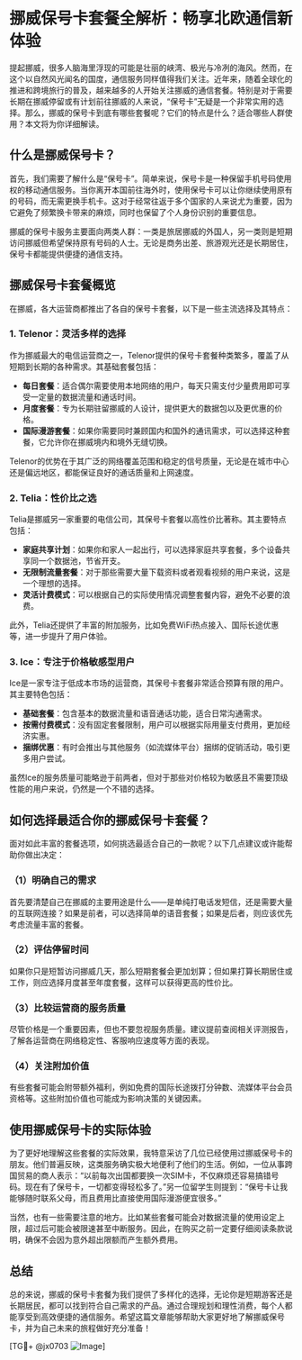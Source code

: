 # 挪威保号卡套餐全解析：畅享北欧通信新体验

提起挪威，很多人脑海里浮现的可能是壮丽的峡湾、极光与冷冽的海风。然而，在这个以自然风光闻名的国度，通信服务同样值得我们关注。近年来，随着全球化的推进和跨境旅行的普及，越来越多的人开始关注挪威的通信套餐。特别是对于需要长期在挪威停留或有计划前往挪威的人来说，“保号卡”无疑是一个非常实用的选择。那么，挪威的保号卡到底有哪些套餐呢？它们的特点是什么？适合哪些人群使用？本文将为你详细解读。

## 什么是挪威保号卡？

首先，我们需要了解什么是“保号卡”。简单来说，保号卡是一种保留手机号码使用权的移动通信服务。当你离开本国前往海外时，使用保号卡可以让你继续使用原有的号码，而无需更换手机卡。这对于经常往返于多个国家的人来说尤为重要，因为它避免了频繁换卡带来的麻烦，同时也保留了个人身份识别的重要信息。

挪威的保号卡服务主要面向两类人群：一类是旅居挪威的外国人，另一类则是短期访问挪威但希望保持原有号码的人士。无论是商务出差、旅游观光还是长期居住，保号卡都能提供便捷的通信支持。

## 挪威保号卡套餐概览

在挪威，各大运营商都推出了各自的保号卡套餐，以下是一些主流选择及其特点：

### 1. **Telenor：灵活多样的选择**
作为挪威最大的电信运营商之一，Telenor提供的保号卡套餐种类繁多，覆盖了从短期到长期的各种需求。其基础套餐包括：
- **每日套餐**：适合偶尔需要使用本地网络的用户，每天只需支付少量费用即可享受一定量的数据流量和通话时间。
- **月度套餐**：专为长期驻留挪威的人设计，提供更大的数据包以及更优惠的价格。
- **国际漫游套餐**：如果你需要同时兼顾国内和国外的通讯需求，可以选择这种套餐，它允许你在挪威境内和境外无缝切换。

Telenor的优势在于其广泛的网络覆盖范围和稳定的信号质量，无论是在城市中心还是偏远地区，都能保证良好的通话质量和上网速度。

### 2. **Telia：性价比之选**
Telia是挪威另一家重要的电信公司，其保号卡套餐以高性价比著称。其主要特点包括：
- **家庭共享计划**：如果你和家人一起出行，可以选择家庭共享套餐，多个设备共享同一个数据池，节省开支。
- **无限制流量套餐**：对于那些需要大量下载资料或者观看视频的用户来说，这是一个理想的选择。
- **灵活计费模式**：可以根据自己的实际使用情况调整套餐内容，避免不必要的浪费。

此外，Telia还提供了丰富的附加服务，比如免费WiFi热点接入、国际长途优惠等，进一步提升了用户体验。

### 3. **Ice：专注于价格敏感型用户**
Ice是一家专注于低成本市场的运营商，其保号卡套餐非常适合预算有限的用户。其主要特色包括：
- **基础套餐**：包含基本的数据流量和语音通话功能，适合日常沟通需求。
- **按需付费模式**：没有固定套餐限制，用户可以根据实际用量支付费用，更加经济实惠。
- **捆绑优惠**：有时会推出与其他服务（如流媒体平台）捆绑的促销活动，吸引更多用户尝试。

虽然Ice的服务质量可能略逊于前两者，但对于那些对价格较为敏感且不需要顶级性能的用户来说，仍然是一个不错的选择。

## 如何选择最适合你的挪威保号卡套餐？

面对如此丰富的套餐选项，如何挑选最适合自己的一款呢？以下几点建议或许能帮助你做出决定：

### （1）明确自己的需求
首先要清楚自己在挪威的主要用途是什么——是单纯打电话发短信，还是需要大量的互联网连接？如果是前者，可以选择简单的语音套餐；如果是后者，则应该优先考虑流量丰富的套餐。

### （2）评估停留时间
如果你只是短暂访问挪威几天，那么短期套餐会更加划算；但如果打算长期居住或工作，则应选择月度甚至年度套餐，这样可以获得更高的性价比。

### （3）比较运营商的服务质量
尽管价格是一个重要因素，但也不要忽视服务质量。建议提前查阅相关评测报告，了解各运营商在网络稳定性、客服响应速度等方面的表现。

### （4）关注附加价值
有些套餐可能会附带额外福利，例如免费的国际长途拨打分钟数、流媒体平台会员资格等。这些附加价值也可能成为影响决策的关键因素。

## 使用挪威保号卡的实际体验

为了更好地理解这些套餐的实际效果，我特意采访了几位已经使用过挪威保号卡的朋友。他们普遍反映，这类服务确实极大地便利了他们的生活。例如，一位从事跨国贸易的商人表示：“以前每次出国都要换一次SIM卡，不仅麻烦还容易搞错号码。现在有了保号卡，一切都变得轻松多了。”另一位留学生则提到：“保号卡让我能够随时联系父母，而且费用比直接使用国际漫游便宜很多。”

当然，也有一些需要注意的地方。比如某些套餐可能会对数据流量的使用设定上限，超过后可能会被限速甚至中断服务。因此，在购买之前一定要仔细阅读条款说明，确保不会因为意外超出限额而产生额外费用。

## 总结

总的来说，挪威的保号卡套餐为我们提供了多样化的选择，无论你是短期游客还是长期居民，都可以找到符合自己需求的产品。通过合理规划和理性消费，每个人都能享受到高效便捷的通信服务。希望这篇文章能够帮助大家更好地了解挪威保号卡，并为自己未来的旅程做好充分准备！

[TG💪+ @jx0703 ![Image](https://github.com/user-attachments/assets/dbca1d08-cadb-493c-b0ec-ad6f7a83f270)]